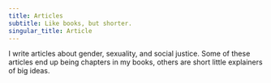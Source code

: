 ```yaml
---
title: Articles
subtitle: Like books, but shorter.
singular_title: Article
---
```


I write articles about gender, sexuality, and social justice. Some of these articles end up being chapters in my books, others are short little explainers of big ideas.
